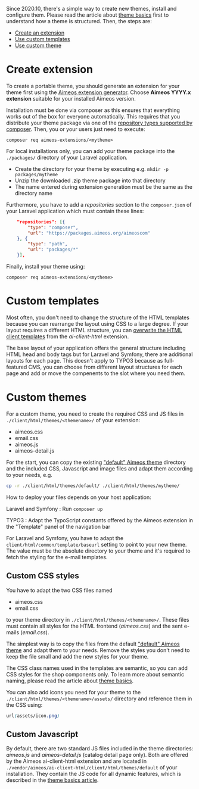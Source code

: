 Since 2020.10, there's a simple way to create new themes, install and configure them. Please read the article about [theme basics](theme-basics.md) first to understand how a theme is structured. Then, the steps are:

* [Create an extension](#create-theme-extension)
* [Use custom templates](#custom-templates)
* [Use custom theme](#custom-themes)

# Create extension

To create a portable theme, you should generate an extension for your theme first using the [Aimeos extension generator](https://aimeos.org/extensions). Choose **Aimeos YYYY.x extension** suitable for your installed Aimeos version.

Installation must be done via composer as this ensures that everything works out of the box for everyone automatically. This requires that you distribute your theme package via one of the [repository types supported by composer](https://getcomposer.org/doc/05-repositories.md). Then, you or your users just need to execute:

```
composer req aimeos-extensions/<mytheme>
```

For local installations only, you can add your theme package into the `./packages/` directory of your Laravel application.

* Create the directory for your theme by executing e.g. `mkdir -p packages/mytheme`
* Unzip the downloaded .zip theme package into that directory
* The name entered during extension generation must be the same as the directory name

Furthermore, you have to add a *repositories* section to the `composer.json` of your Laravel application which must contain these lines:

```json
    "repositories": [{
        "type": "composer",
        "url": "https://packages.aimeos.org/aimeoscom"
    }, {
        "type": "path",
        "url": "packages/*"
    }],
```

Finally, install your theme using:

```
composer req aimeos-extensions/<mytheme>
```

# Custom templates

Most often, you don't need to change the structure of the HTML templates because you can rearrange the layout using CSS to a large degree. If your layout requires a different HTML structure, you can [overwrite the HTML client templates](overwrite-templates.md) from the *ai-client-html* extension.

The base layout of your application offers the general structure including HTML head and body tags but for Laravel and Symfony, there are additional layouts for each page. This doesn't apply to TYPO3 because as full-featured CMS, you can choose from different layout structures for each page and add or move the compenents to the slot where you need them.

# Custom themes

For a custom theme, you need to create the required CSS and JS files in `./client/html/themes/<themename>/` of your extension:

* aimeos.css
* email.css
* aimeos.js
* aimeos-detail.js

For the start, you can copy the existing ["default" Aimeos theme](https://github.com/aimeos/ai-client-html/tree/master/client/html/themes/default) directory and the included CSS, Javascript and image files and adapt them according to your needs, e.g.

```bash
cp -r ./client/html/themes/default/ ./client/html/themes/mytheme/
```

How to deploy your files depends on your host application:

Laravel and Symfony
: Run `composer up`

TYPO3
: Adapt the TypoScript constants offered by the Aimeos extension in the "Template" panel of the navigation bar

For Laravel and Symfony, you have to adapt the `client/html/common/template/baseurl` setting to point to your new theme. The value must be the absolute directory to your theme and it's required to fetch the styling for the e-mail templates.

## Custom CSS styles

You have to adapt the two CSS files named

* aimeos.css
* email.css

to your theme directory in `./client/html/themes/<themename>/`. These files must contain all styles for the HTML frontend (*aimeos.css*) and the sent e-mails (*email.css*).

The simplest way is to copy the files from the default ["default" Aimeos theme](https://github.com/aimeos/ai-client-html/tree/master/client/html/themes/default) and adapt them to your needs. Remove the styles you don't need to keep the file small and add the new styles for your theme.

The CSS class names used in the templates are semantic, so you can add CSS styles for the shop components only. To learn more about semantic naming, please read the article about [theme basics](theme-basics.md#cascading-style-sheets).

You can also add icons you need for your theme to the `./client/html/themes/<themename>/assets/` directory and reference them in the CSS using:

```css
url(assets/icon.png)
```

## Custom Javascript

By default, there are two standard JS files included in the theme directories: *aimeos.js* and *aimeos-detail.js* (catalog detail page only). Both are offered by the Aimeos ai-client-html extension and are located in `./vendor/aimeos/ai-client-html/client/html/themes/default` of your installation. They contain the JS code for all dynamic features, which is described in the [theme basics article](theme-basics.md#javacript).
